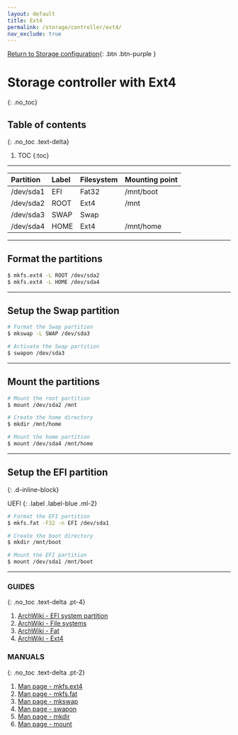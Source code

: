 ```yaml
---
layout: default
title: Ext4
permalink: /storage/controller/ext4/
nav_exclude: true
---
```


[Return to Storage configuration](/Andromeda/storage/controller/){: .btn .btn-purple }

# Storage controller with Ext4
{: .no_toc}

## Table of contents
{: .no_toc .text-delta}

1. TOC
{:toc}

---

| Partition | Label   | Filesystem | Mounting point |
| :-------- | :------ | :--------- | :------------- |
| /dev/sda1 | EFI     | Fat32      | /mnt/boot      |
| /dev/sda2 | ROOT    | Ext4       | /mnt           |
| /dev/sda3 | SWAP    | Swap       |                |
| /dev/sda4 | HOME    | Ext4       | /mnt/home      |

---

## Format the partitions

```bash
$ mkfs.ext4 -L ROOT /dev/sda2
$ mkfs.ext4 -L HOME /dev/sda4
```

---

## Setup the Swap partition

```bash
# Format the Swap partition
$ mkswap -L SWAP /dev/sda3

# Activate the Swap partition
$ swapon /dev/sda3
```

---

## Mount the partitions

```bash
# Mount the root partition
$ mount /dev/sda2 /mnt

# Create the home directory
$ mkdir /mnt/home

# Mount the home partition
$ mount /dev/sda4 /mnt/home
```

---

## Setup the EFI partition
{: .d-inline-block}

UEFI
{: .label .label-blue .ml-2}

```bash
# Format the EFI partition
$ mkfs.fat -F32 -n EFI /dev/sda1

# Create the boot directory
$ mkdir /mnt/boot

# Mount the EFI partition
$ mount /dev/sda1 /mnt/boot
```

---

### GUIDES
{: .no_toc .text-delta .pt-4}

1. [ArchWiki - EFI system partition](https://wiki.archlinux.org/index.php/EFI_system_partition)
1. [ArchWiki - File systems](https://wiki.archlinux.org/index.php/File_systems)
1. [ArchWiki - Fat](https://wiki.archlinux.org/index.php/FAT)
1. [ArchWiki - Ext4](https://wiki.archlinux.org/index.php/Ext4)

### MANUALS
{: .no_toc .text-delta .pt-2}

1. [Man page - mkfs.ext4](https://jlk.fjfi.cvut.cz/arch/manpages/man/core/e2fsprogs/mkfs.ext4.8.en)
1. [Man page - mkfs.fat](https://jlk.fjfi.cvut.cz/arch/manpages/man/core/dosfstools/mkfs.fat.8.en)
1. [Man page - mkswap](https://jlk.fjfi.cvut.cz/arch/manpages/man/core/util-linux/mkswap.8.en)
1. [Man page - swapon](https://jlk.fjfi.cvut.cz/arch/manpages/man/core/man-pages/swapon.2.en)
1. [Man page - mkdir](https://jlk.fjfi.cvut.cz/arch/manpages/man/core/coreutils/mkdir.1.en)
1. [Man page - mount](https://jlk.fjfi.cvut.cz/arch/manpages/man/core/util-linux/mount.8.en)
